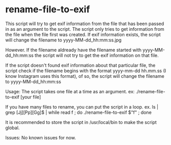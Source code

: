# rename-file-to-exif
This script will try to get exif information from the file that has been passed in as an argument to the script.
The script only tries to get information from the file when the file first was created.
If exif information exists, the script will change the filename to yyyy-MM-dd_hh:mm:ss.jpg

However. If the filename aldready have the filename started with yyyy-MM-dd_hh:mm:ss the script will
not try to get the exif information on that file.

If the script doesn't found exif information about that particular file, the script check
if the filename begins with the format yyyy-mm-dd hh.mm.ss (I know Instagram uses this format),
of so, the script will change the filename to yyyy-MM-dd_hh:mm:ss

Usage:
The script takes one file at a time as an argument.
ex: ./rename-file-to-exif [your file]

If you have many files to rename, you can put the script in a loop.
ex. ls | grep [Jj][Pp][Gg]$ | while read f ; do ./rename-file-to-exif $"f" ; done

It is recommended to store the script in /usr/local/bin to make the script global.


Issues:
No known issues for now.

